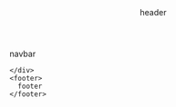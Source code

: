 <!DOCTYPE html>
<html>
  <body>
    <header class="topnav">
      header 
    </header>
    <nav> 
      navbar 
    </nav>
    <div id="sideNav" class="sidenav">
  
    </div>
    <footer>
      footer 
    </footer>
  </body>
</html>

